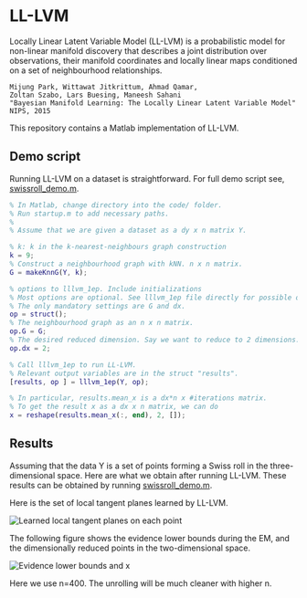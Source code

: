 # LL-LVM

Locally Linear Latent Variable Model (LL-LVM) is a probabilistic model for
non-linear manifold discovery that describes a joint distribution over
observations, their manifold coordinates and locally linear maps conditioned on
a set of neighbourhood relationships.

    Mijung Park, Wittawat Jitkrittum, Ahmad Qamar, 
    Zoltan Szabo, Lars Buesing, Maneesh Sahani
    "Bayesian Manifold Learning: The Locally Linear Latent Variable Model"
    NIPS, 2015

This repository contains a Matlab implementation of LL-LVM.

## Demo script
Running LL-LVM on a dataset is straightforward. For full demo script see, 
[swissroll_demo.m](https://github.com/mijungi/lllvm/blob/master/code/script/swissroll_demo.m).

```matlab 
% In Matlab, change directory into the code/ folder.
% Run startup.m to add necessary paths.
%
% Assume that we are given a dataset as a dy x n matrix Y.

% k: k in the k-nearest-neighbours graph construction
k = 9;
% Construct a neighbourhood graph with kNN. n x n matrix.
G = makeKnnG(Y, k);

% options to lllvm_1ep. Include initializations
% Most options are optional. See lllvm_1ep file directly for possible options.
% The only mandatory settings are G and dx.
op = struct();
% The neighbourhood graph as an n x n matrix.
op.G = G;
% The desired reduced dimension. Say we want to reduce to 2 dimensions.
op.dx = 2;

% Call lllvm_1ep to run LL-LVM.
% Relevant output variables are in the struct "results".
[results, op ] = lllvm_1ep(Y, op);

% In particular, results.mean_x is a dx*n x #iterations matrix.
% To get the result x as a dx x n matrix, we can do
x = reshape(results.mean_x(:, end), 2, []);
```
## Results
Assuming that the data Y is a set of points forming a Swiss roll 
in the three-dimensional space. Here are what we obtain after running LL-LVM. 
These results can be obtained by running
[swissroll_demo.m](https://github.com/mijungi/lllvm/blob/master/code/script/swissroll_demo.m).

Here is the set of local tangent planes learned by LL-LVM.

![Learned local tangent planes on each
point](https://raw.githubusercontent.com/mijungi/lllvm/master/img/swiss_tangents.png)

The following figure shows the evidence lower bounds during the EM, and 
the dimensionally reduced points in the two-dimensional space.

![Evidence lower bounds and
x](https://raw.githubusercontent.com/mijungi/lllvm/master/img/swiss_x_lwbs.png)

Here we use n=400. The unrolling will be much cleaner with higher n.
